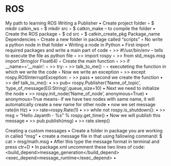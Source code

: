 # ROS
My path to learning ROS
Writing a Publisher
    • Create project folder
        ◦ $ mkdir catkin_ws
        ◦ $ mkdir src
        ◦ $ catkin_make – to compile the folder
    • Create the ROS package
        ◦ $ cd src
        ◦ $ catkin_create_pkg Package_name Dependencies
        ◦ Create a new folder in package called “scripts”
        ◦ No write a python node in that folder
    • Writing a node in Python
    • First import required packages and write a main part of code
        ◦ >> #!/usr/bin/env – tells to execute the file as python file
        ◦ >> import rospy
        ◦ >> from std_msgs.msg import String(or Float64)
        ◦ Create the main function
        ◦ >> if __name==’__main’:
        ◦ >>	try:
        ◦ >>		talk_to_me() - 
        ◦ executeting the function in which we write the code
        ◦ Now we write an exception
        ◦ >>	except rospy.ROSInterruptException:
        ◦ >>		pass
    • second we create the function
    • >> def talk_to_me():
    • >>	pub= rospy.Publisher(‘Name_of_topic’, ‘type_of_message(EG:String)’,queue_size=10)
    • Next we need to initialize the node
    • >>	rospy.init_node(‘Name_of_node’, anonymous=True)
    • anonymous=True means- if we have two nodes with same name, it will automatically create a new name for other node
    • now we set message rate(in Hz)
    • >>	rate=rospy.Rate(1)
    • >>	while not rospy.is_shutdown():
    • >>		msg = “Hello Jayanth - %s” % rospy.get_time()
    • Now we will publish this message
    • >>		pub.publish(msg)
    • >>		rate.sleep()





Creating a custom messages
    • Create a folder in package you are working in called “msg”
    • create a message file in that using fallowing command:
$ cat > msg/math.msg
    • After this type the message format in terminal and press ctr+D
    • In package.xml uncomment these two lines of code:
      <build_depend>message_generation</build_depend>
  	<exec_depend>message_runtime</exec_depend>
    • 
